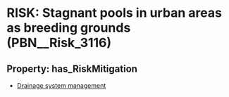 # RISK: __Stagnant pools in urban areas as breeding grounds__ (PBN__Risk_3116)

## Property: has_RiskMitigation

* [Drainage system management](PBN__Mitigation_1514)

